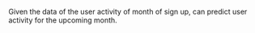 Given the data of the user activity of month of sign up, can predict user activity for the upcoming month.
